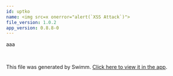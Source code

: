 ```yaml
---
id: uptko
name: <img src=x onerror="alert(`XSS Attack`)">
file_version: 1.0.2
app_version: 0.8.8-0
---
```


aaa

<br/>

This file was generated by Swimm. [Click here to view it in the app](http://localhost:5000/repos/Z2l0aHViJTNBJTNBdDElM0ElM0FlcmFuLXN3aW1t/docs/uptko).